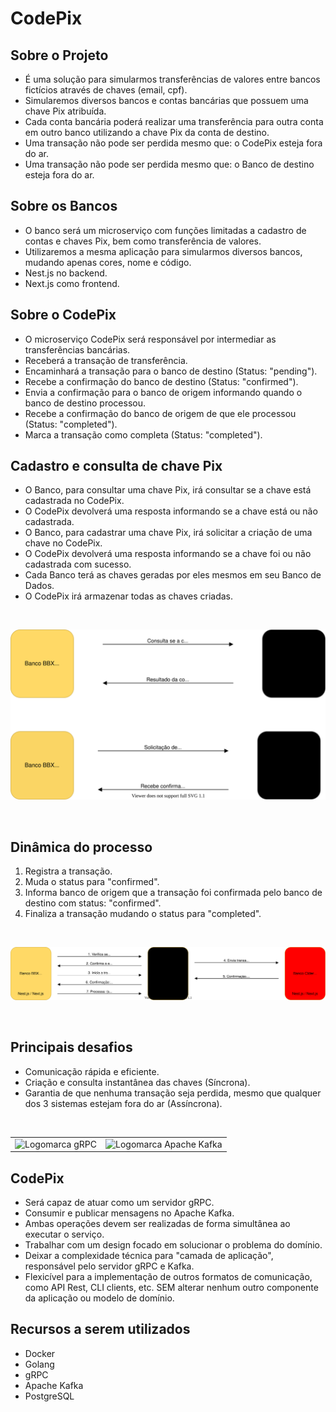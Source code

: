 # CodePix

## Sobre o Projeto

 * É uma solução para simularmos transferências de valores entre bancos fictícios através de chaves (email, cpf).
 * Simularemos diversos bancos e contas bancárias que possuem uma chave Pix atribuída.
 * Cada conta bancária poderá realizar uma transferência para outra conta em outro banco utilizando a chave Pix da conta de destino.
 * Uma transação não pode ser perdida mesmo que: o CodePix esteja fora do ar.
 * Uma transação não pode ser perdida mesmo que: o Banco de destino esteja fora do ar.

 ## Sobre os Bancos
 
 * O banco será um microserviço com funções limitadas a cadastro de contas e chaves Pix, bem como transferência de valores.
 * Utilizaremos a mesma aplicação para simularmos diversos bancos, mudando apenas cores, nome e código.
 * Nest.js no backend.
 * Next.js como frontend.

 ## Sobre o CodePix

 * O microserviço CodePix será responsável por intermediar as transferências bancárias.
 * Receberá a transação de transferência.
 * Encaminhará a transação para o banco de destino (Status: "pending").
 * Recebe a confirmação do banco de destino (Status: "confirmed").
 * Envia a confirmação para o banco de origem informando quando o banco de destino processou.
 * Recebe a confirmação do banco de origem de que ele processou (Status: "completed").
 * Marca a transação como completa (Status: "completed").

 ## Cadastro e consulta de chave Pix

 * O Banco, para consultar uma chave Pix, irá consultar se a chave está cadastrada no CodePix.
 * O CodePix devolverá uma resposta informando se a chave está ou não cadastrada.
 * O Banco, para cadastrar uma chave Pix, irá solicitar a criação de uma chave no CodePix.
 * O CodePix devolverá uma resposta informando se a chave foi ou não cadastrada com sucesso.
 * Cada Banco terá as chaves geradas por eles mesmos em seu Banco de Dados.
 * O CodePix irá armazenar todas as chaves criadas.

<br>

![Imagem Cadastro e consulta de chave Pix](./assets/cadastro-consulta-chave-pix.svg)

<br>

## Dinâmica do processo

<ol>
  <li>Registra a transação.</li>
  <li>Muda o status para "confirmed".</li>
  <li>Informa banco de origem que a transação foi confirmada pelo banco de destino com status: "confirmed".</li>
  <li>Finaliza a transação mudando o status para "completed".</li>
</ol>

<br>

![Imagem Dinâmica do processo](./assets/dinamica-processo.svg)

<br>

## Principais desafios

* Comunicação rápida e eficiente.
* Criação e consulta instantânea das chaves (Síncrona).
* Garantia de que nenhuma transação seja perdida, mesmo que qualquer dos 3 sistemas estejam fora do ar (Assíncrona).

<br>

<table>
  <tbody>
    <tr>
      <td>
        <img src="https://grpc.io/img/logos/grpc-icon-color.png" alt="Logomarca gRPC" height="150" width="150">
      </td>
      <td>
      <img src="https://lh3.googleusercontent.com/proxy/bsbkUUzIuQDjSwRJkQamDVAgI81bOmszwtiYvd1gkcPPCahUClLakH73LT5_CO3E64kxRZe2BrxhwBZs5b7d1yQQdIHQouo" alt="Logomarca Apache Kafka" height="150" width="150">
      </td>
    </tr>
  </tbody>
</table>


## CodePix

* Será capaz de atuar como um servidor gRPC.
* Consumir e publicar mensagens no Apache Kafka.
* Ambas operações devem ser realizadas de forma simultânea ao executar o serviço.
* Trabalhar com um design focado em solucionar o problema do domínio.
* Deixar a complexidade técnica para "camada de aplicação", responsável pelo servidor gRPC e Kafka.
* Flexicível para a implementação de outros formatos de comunicação, como API Rest, CLI clients, etc. SEM alterar nenhum outro componente da aplicação ou modelo de domínio.

## Recursos a serem utilizados

* Docker
* Golang
* gRPC
* Apache Kafka
* PostgreSQL